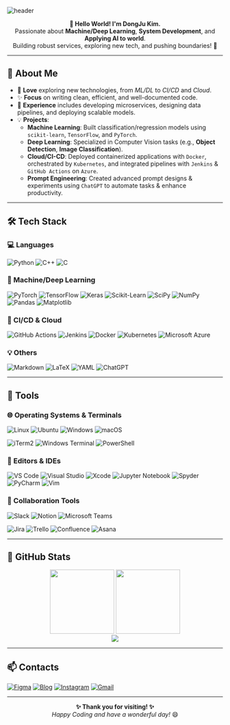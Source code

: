 <!-- 헤더 영역 (Capsule Render 예시) -->
![header](https://capsule-render.vercel.app/api?type=waving&color=gradient&height=230&section=header&text=DongJu%20Kim&fontSize=50&fontAlignY=40&desc=AI%20Engineer&descAlignY=65)

<p align="center">
  <strong>👋 Hello World! I'm DongJu Kim.</strong><br/>
  Passionate about <strong>Machine/Deep Learning</strong>, <strong>System Development</strong>, and <strong>Applying AI to world</strong>.<br/>
  Building robust services, exploring new tech, and pushing boundaries! 🚀
</p>

---

## 🔎 About Me
- 🌱 **Love** exploring new technologies, from <em>ML/DL</em> to <em>CI/CD</em> and <em>Cloud</em>.
- ✨ **Focus** on writing clean, efficient, and well-documented code.
- 💼 **Experience** includes developing microservices, designing data pipelines, and deploying scalable models.
- 💡 **Projects**:
  - **Machine Learning**: Built classification/regression models using `scikit-learn`, `TensorFlow`, and `PyTorch`.
  - **Deep Learning**: Specialized in Computer Vision tasks (e.g., **Object Detection**, **Image Classification**).
  - **Cloud/CI-CD**: Deployed containerized applications with `Docker`, orchestrated by `Kubernetes`, and integrated pipelines with `Jenkins` & `GitHub Actions` on `Azure`.
  - **Prompt Engineering**: Created advanced prompt designs & experiments using `ChatGPT` to automate tasks & enhance productivity.

---

## 🛠️ Tech Stack

### 💻 Languages
![Python](https://img.shields.io/badge/-Python-3670A0?style=for-the-badge&logo=python&logoColor=ffdd54)
![C++](https://img.shields.io/badge/-C++-00599C?style=for-the-badge&logo=c%2B%2B&logoColor=white)
![C](https://img.shields.io/badge/-C-00599C?style=for-the-badge&logo=c&logoColor=white)

### 🧠 Machine/Deep Learning
![PyTorch](https://img.shields.io/badge/-PyTorch-EE4C2C?style=for-the-badge&logo=PyTorch&logoColor=white)
![TensorFlow](https://img.shields.io/badge/-TensorFlow-FF6F00?style=for-the-badge&logo=TensorFlow&logoColor=white)
![Keras](https://img.shields.io/badge/-Keras-D00000?style=for-the-badge&logo=Keras&logoColor=white)
![Scikit-Learn](https://img.shields.io/badge/-scikit--learn-F7931E?style=for-the-badge&logo=scikit-learn&logoColor=white)
![SciPy](https://img.shields.io/badge/-SciPy-0C55A5?style=for-the-badge&logo=scipy&logoColor=white)
![NumPy](https://img.shields.io/badge/-NumPy-013243?style=for-the-badge&logo=numpy&logoColor=white)
![Pandas](https://img.shields.io/badge/-Pandas-150458?style=for-the-badge&logo=pandas&logoColor=white)
![Matplotlib](https://img.shields.io/badge/-Matplotlib-ffffff?style=for-the-badge&logo=Matplotlib&logoColor=black)

### 🔄 CI/CD & Cloud
![GitHub Actions](https://img.shields.io/badge/-GitHub%20Actions-2671E5?style=for-the-badge&logo=githubactions&logoColor=white)
![Jenkins](https://img.shields.io/badge/-Jenkins-2C5263?style=for-the-badge&logo=jenkins&logoColor=white)
![Docker](https://img.shields.io/badge/-Docker-2496ED?style=for-the-badge&logo=docker&logoColor=white)
![Kubernetes](https://img.shields.io/badge/-Kubernetes-326ce5?style=for-the-badge&logo=kubernetes&logoColor=white)
![Microsoft Azure](https://img.shields.io/badge/-Azure-0072C6?style=for-the-badge&logo=microsoftazure&logoColor=white)

### 💡 Others
![Markdown](https://img.shields.io/badge/-Markdown-000000?style=for-the-badge&logo=markdown&logoColor=white)
![LaTeX](https://img.shields.io/badge/-LaTeX-008080?style=for-the-badge&logo=latex&logoColor=white)
![YAML](https://img.shields.io/badge/-YAML-ffffff?style=for-the-badge&logo=yaml&logoColor=151515)
![ChatGPT](https://img.shields.io/badge/-ChatGPT-74aa9c?style=for-the-badge&logo=openai&logoColor=white)

---

## 🧰 Tools
### 🌐 Operating Systems & Terminals
![Linux](https://img.shields.io/badge/-Linux-FCC624?style=for-the-badge&logo=linux&logoColor=black)
![Ubuntu](https://img.shields.io/badge/-Ubuntu-E95420?style=for-the-badge&logo=ubuntu&logoColor=white)
![Windows](https://img.shields.io/badge/-Windows-0078D6?style=for-the-badge&logo=windows&logoColor=white)
![macOS](https://img.shields.io/badge/-mac%20OS-000000?style=for-the-badge&logo=apple&logoColor=white)

![iTerm2](https://img.shields.io/badge/-iTerm2-323330?style=for-the-badge&logo=iterm2)
![Windows Terminal](https://img.shields.io/badge/-Windows%20Terminal-4D4D4D?style=for-the-badge&logo=windows-terminal&logoColor=white)
![PowerShell](https://img.shields.io/badge/-PowerShell-5391FE?style=for-the-badge&logo=powershell&logoColor=white)

### 📝 Editors & IDEs
![VS Code](https://img.shields.io/badge/-VS%20Code-0078d7?style=for-the-badge&logo=visual-studio-code&logoColor=white)
![Visual Studio](https://img.shields.io/badge/-Visual%20Studio-5C2D91?style=for-the-badge&logo=visual-studio&logoColor=white)
![Xcode](https://img.shields.io/badge/-Xcode-007ACC?style=for-the-badge&logo=xcode&logoColor=white)
![Jupyter Notebook](https://img.shields.io/badge/-Jupyter-FA0F00?style=for-the-badge&logo=jupyter&logoColor=white)
![Spyder](https://img.shields.io/badge/-Spyder-838485?style=for-the-badge&logo=spyder%20ide&logoColor=maroon)
![PyCharm](https://img.shields.io/badge/-PyCharm-000000?style=for-the-badge&logo=pycharm&logoColor=green)
![Vim](https://img.shields.io/badge/-VIM-11AB00?style=for-the-badge&logo=vim&logoColor=white)

### 🤝 Collaboration Tools
![Slack](https://img.shields.io/badge/-Slack-4A154B?style=for-the-badge&logo=slack&logoColor=white)
![Notion](https://img.shields.io/badge/-Notion-000000?style=for-the-badge&logo=notion&logoColor=white)
![Microsoft Teams](https://img.shields.io/badge/-Microsoft%20Teams-6264A7?style=for-the-badge&logo=microsoft-teams&logoColor=white)

![Jira](https://img.shields.io/badge/-Jira-0052CC?style=for-the-badge&logo=jira&logoColor=white)
![Trello](https://img.shields.io/badge/-Trello-0079BF?style=for-the-badge&logo=trello&logoColor=white)
![Confluence](https://img.shields.io/badge/-Confluence-172B4D?style=for-the-badge&logo=confluence&logoColor=white)
![Asana](https://img.shields.io/badge/-Asana-273347?style=for-the-badge&logo=asana&logoColor=white)

---

## 🚀 GitHub Stats

<div align="center">

  <!-- GitHub Stats Card -->
  <img src="https://github-readme-stats.vercel.app/api?username=gggg8657&show_icons=true&theme=cobalt" height="150" />

  <!-- Most Used Languages Card -->
  <img src="https://github-readme-stats.vercel.app/api/top-langs/?username=gggg8657&layout=compact&theme=cobalt" height="150" />

  <!-- Trophies -->
  <br>
  <img src="https://github-profile-trophy.vercel.app/?username=gggg8657&theme=onedark&column=5" />

</div>

---

## 📫 Contacts

[![Figma](https://img.shields.io/badge/-Figma-F24E1E?style=square&logo=Figma&logoColor=white)](https://www.figma.com)
[![Blog](https://img.shields.io/badge/-Blog-282828?style=flat-square&logo=Notion&logoColor=white)](#)
[![Instagram](https://img.shields.io/badge/-dongju_kim_-CB3F7C?style=flat-square&logo=Instagram&logoColor=white)](https://www.instagram.com/dongju_kim_)
[![Gmail](https://img.shields.io/badge/-gggg8657@gmail.com-EA4335?style=flat-square&logo=Gmail&logoColor=white)](mailto:gggg8657@gmail.com)

---

<p align="center">
  <strong>✨ Thank you for visiting! ✨</strong><br/>
  <i>Happy Coding and have a wonderful day!</i> 😄
</p>
